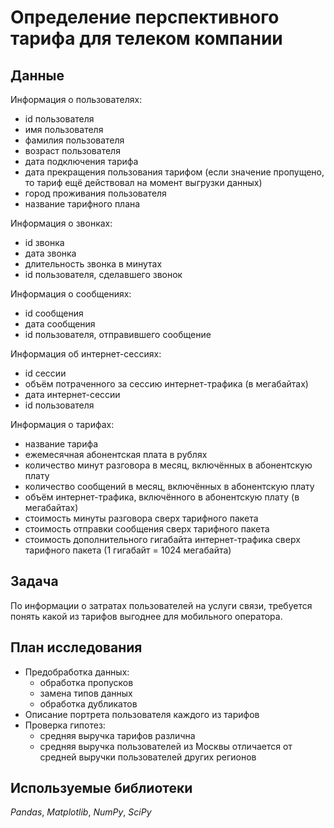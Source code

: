 # Определение перспективного тарифа для телеком компании


## Данные

Информация о пользователях:
- id пользователя
- имя пользователя
- фамилия пользователя
- возраст пользователя 
- дата подключения тарифа 
- дата прекращения пользования тарифом (если значение пропущено, то тариф ещё действовал на момент выгрузки данных)
- город проживания пользователя
- название тарифного плана

Информация о звонках:
- id звонка
- дата звонка
- длительность звонка в минутах
- id пользователя, сделавшего звонок

Информация о сообщениях:
- id сообщения
- дата сообщения
- id пользователя, отправившего сообщение

Информация об интернет-сессиях:
- id сессии
- объём потраченного за сессию интернет-трафика (в мегабайтах)
- дата интернет-сессии
- id пользователя

Информация о тарифах:
- название тарифа
- ежемесячная абонентская плата в рублях
- количество минут разговора в месяц, включённых в абонентскую плату
- количество сообщений в месяц, включённых в абонентскую плату
- объём интернет-трафика, включённого в абонентскую плату (в мегабайтах)
- стоимость минуты разговора сверх тарифного пакета 
- стоимость отправки сообщения сверх тарифного пакета
- стоимость дополнительного гигабайта интернет-трафика сверх тарифного пакета (1 гигабайт = 1024 мегабайта)

## Задача

По информации о затратах пользователей на услуги связи, требуется понять какой из тарифов выгоднее для мобильного оператора.

## План исследования

- Предобработка данных:
    - обработка пропусков
	- замена типов данных
    - обработка дубликатов
- Описание портрета пользователя каждого из тарифов
- Проверка гипотез:
	- средняя выручка тарифов различна
	- средняя выручка пользователей из Москвы отличается от средней выручки пользователей других регионов

## Используемые библиотеки

*Pandas*, *Matplotlib*, *NumPy*, *SciPy*
